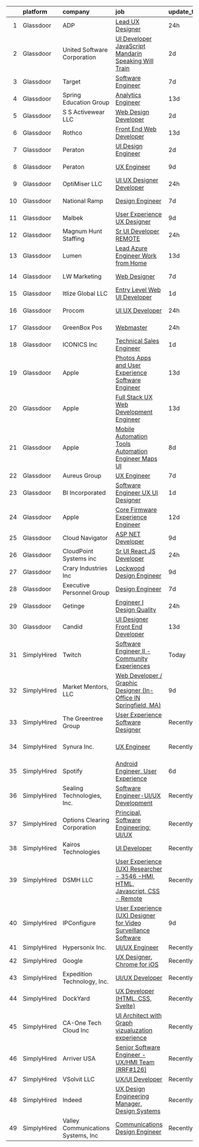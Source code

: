

|    | platform    | company                            | job                                                                                                                                                                                                                                                                                                                                                                                                                                                                                                                                                                                                                                                                                                                                                                                                                                                                                                                                                                                                                                                                                                                                                                                                                                                                                                                                                                                                                                                                                                                                                                | update_time   | location               |
|---:|:------------|:-----------------------------------|:-------------------------------------------------------------------------------------------------------------------------------------------------------------------------------------------------------------------------------------------------------------------------------------------------------------------------------------------------------------------------------------------------------------------------------------------------------------------------------------------------------------------------------------------------------------------------------------------------------------------------------------------------------------------------------------------------------------------------------------------------------------------------------------------------------------------------------------------------------------------------------------------------------------------------------------------------------------------------------------------------------------------------------------------------------------------------------------------------------------------------------------------------------------------------------------------------------------------------------------------------------------------------------------------------------------------------------------------------------------------------------------------------------------------------------------------------------------------------------------------------------------------------------------------------------------------|:--------------|:-----------------------|
|  1 | Glassdoor   | ADP                                | [Lead UX Designer](https://www.glassdoor.com/partner/jobListing.htm?pos=119&ao=1110586&s=58&guid=000001812854e0c6ab6ec70c31ec7969&src=GD_JOB_AD&t=SR&vt=w&cs=1_41ee5a6e&cb=1654239060862&jobListingId=1007915078984&cpc=21001CD36CB5FE0E&jrtk=3-0-1g4k59o80r0l0801-1g4k59o8gkuja800-bd1022ab4b7ead45--6NYlbfkN0AR2uNjmkBsLhUbDGGe1Qsc_-HvGcpoGDKt9Hy0U0DCLSdHC2U1oG7ut_PGe1Csn47C8MRn8uiJul08-Lu36NIgZ3glrEkXvsAk1ux9nonhVeIFT5niJ8Z2V9Sz8vUOlrVmSM-fP7QSAFtVnwlTj9L5I8fqfJKyeI7LW9KkIBRq5iDJYB_KuihERrKeDv03sMNx_kVA0T7e_gBVT3L3kEI5f-qilPJuBkiNZ89e3CbGF-BizYYJgYNANJ9L8yXRuihRshVkRrH9oV4L_fkPHk8ch-1Cz-ALHpAL5Rv-tSbhhHGEyGAMSaWWXeUtYCoAdpaYnoY6hCNBSqxO13AR8VG8YmfmMcRyHaJwKVXW0LIXtMqDMueEg5-ws2jF_L5ByL-F2ON5CSiBpuTzsb3rH69dwor8WjB6375OJumzfFrA2nPCyuyT8AXXo3bZXkeL4UP881L6ia--Fy8lozsafT5FBAR13LUvjRpKHuVQV79rbNLR4sJ56qzG59bVKy5tutA2hQvYgelo_XDDjbyZ3vmrADaXLxy-q8ywUkvZveMNeF74l1i_px80eWzq7QJdZCQoxl6v5RZTQRE74R-Kz9XC_-7REZDupJQolaOXZE6KPQYxfkO-Tp7Xe7ql22k-PIliHLQ2wYnIvYX0QljuuL6shDf-hGIxT0WftVGHAc9T7Oua93iWoYJHu2NMjOkF07tV7tKzky0eUIbTDJhh04iLO9QllKqofpkaqfybnhOjuSY5yinRnVbPWcRekn7DIdZ5IukZpu97-ETxrKtmVpC8tCyyrb03CIAkQ7DDW032Bj8qIymXu4uDiyvcyZ2pfHPQJx7tMIhJKjdzaJ4ffManu2YCrkZFogcSiZ0oyEXwGZARUGSWIcHVlX6-bb_pijKP6zdqU0DL6OQt4uDLXMEYdexcLHqxbw9tGi6_Z6Lx_m8U5S76F4mG9LOR-eh3I2Evp2c0MFv-0MGXXmR4NzL8cUACODaUSthti_8TDUWuXrdd1Ck_-Ol_njK8t1fHiC00rjfmpoAoYYwSGWU9KJ6VaZ_MWBWT4BBBcdhI6iPDEkovGaVVcjH-CzhSfbpe0Pnnu_m6e0FBsJSLsye_kDlM96loOj_u3d3av24owS0usNW3aXGA8uJry8lumFiGQd_BK0KHxZ_eNKq167iaQJmB62xsOOfSAqcEbxnJ8aRG6A%3D%3D) | 24h           | Alpharetta, GA         |
|  2 | Glassdoor   | United Software Corporation        | [UI Developer  JavaScript   Mandarin Speaking   Will Train ](https://www.glassdoor.com/partner/jobListing.htm?pos=122&ao=1110586&s=58&guid=000001812854e0c6ab6ec70c31ec7969&src=GD_JOB_AD&t=SR&vt=w&ea=1&cs=1_6dd35300&cb=1654239060863&jobListingId=1007904706328&cpc=3164FDD6030E246B&jrtk=3-0-1g4k59o80r0l0801-1g4k59o8gkuja800-46a5054f70b4c045--6NYlbfkN0DKrHYJNJhjWhMp6diDIkkZDE7h912iIbiYHfcOpPgVEbnsQu3bVNA9navqPMuqjavSLby0tKWQrCf7oZMuzVQvdffVF-5RmCAiN4RQVusEPdU7ukEaL9FC9j_tIoKGOw3yHLt4XDvmg8qGqkxMdvzrThMoEBhT_srH_WqPJnpXUZnIF6TjAwQLu4udS8rbMPdd58hi2UYBaLo8j9LsdrWkuXEK7WWsGj1d0_s68fFyEOXTpOaeitJWEAKqDkBigJEqKi3OzvF68wg0R5toQT9B2GWdkNA5t1RgNnM0rbyElR9kWHM3Fbco2GWUjva8PCKCdbNx70y1b9weIxjR3yTZndn64hY_WcHjIabDt3JZY008WoraNicxU_bqOYqE3ysEN29LNfWLIXslXyUqJ7VNa2f466v-IESW8mTI98Io4RGyMRlx3qB1jgzofRthEgmmrfYSqGeTIsRAZGtbhWpSEvMy457e62DYvzeGKnYg48908anOArn3FRFClmga4o2iCWEQudnDIQ%3D%3D)                                                                                                                                                                                                                                                                                                                                                                                                                                                                                                                                                                                                                                                  | 2d            | Los Angeles, CA        |
|  3 | Glassdoor   | Target                             | [Software Engineer](https://www.glassdoor.com/partner/jobListing.htm?pos=107&ao=1110586&s=58&guid=000001812854e0c6ab6ec70c31ec7969&src=GD_JOB_AD&t=SR&vt=w&cs=1_16fd9da0&cb=1654239060861&jobListingId=1007895429215&cpc=FD68938D22ED3258&jrtk=3-0-1g4k59o80r0l0801-1g4k59o8gkuja800-9871ae22907fcbee--6NYlbfkN0AgONBeCfCTVljpwzR96jFX3mtyFC--n153CYnqiKkqIbEzGownH_L0_wgVvmdp1a2bfVqkckYn9VtugOVhboKSg6rue5wE97gNXpqXAo1ZFAZcgInyGpeEH37zZvhsKUHWkNW42kfud9rflVjJq3rv12OY07eaOX_kE5W0YhMDli4y80lmcCc5lVkjiJK7zLN-ikvecM7kDB0b1cL9vQuav3cfG3ER5gC7sQ5TvlAT2IpqtWI4H04G71Fj2E8bK-RmltrP70ukD9PEtpiLuf3D7tRbnlSgJpyDzR5vKNHLjdcO5OBVEzUyeEKqBnDB4pJsyra7Ktxzz0lJZyHOfMQJc5Jauperoqul_DJXZSXhhKkWxLKFrSvXtUb9g1V33NgiQCRlipv2kHoPdiKfgYT7dd6zHWyse8Z-WZ9zOMqUgar__mpQKpzTjhCEqKSAYLk%3D)                                                                                                                                                                                                                                                                                                                                                                                                                                                                                                                                                                                                                                                                                                                                                                              | 7d            | Brooklyn Park, MN      |
|  4 | Glassdoor   | Spring Education Group             | [Analytics Engineer](https://www.glassdoor.com/partner/jobListing.htm?pos=123&ao=1110586&s=58&guid=000001812854e0c6ab6ec70c31ec7969&src=GD_JOB_AD&t=SR&vt=w&ea=1&cs=1_db7caeb3&cb=1654239060863&jobListingId=1007880904839&cpc=E773D000C9BC26FA&jrtk=3-0-1g4k59o80r0l0801-1g4k59o8gkuja800-b265de4592d7221c--6NYlbfkN0DtDHuR1g1SAkoLpKLM9ITALI-03LEjwPeH8UgNY8OwEuoadmz3g1aetOpvduPAPLznO1Dsqfp2aPxaxHwq-u2PMja6hMANXRwjIvehlZFdbnOg9fDQvNrz0dHU6CWnhIBKRc0LEYYmptQn_QFkjGGri1ufv61QPdIn_0NWIQMxwIVE123m5GPgnDpQF_HVOjhSQcB7Q3pFERPFk9Zpavw5TYMts43b9b3t8qSDkjspeE0U9OgJ3UgJh9OdtP9OojN-q_HL2j2-ZR5DwnlSoLgKG5ad_zMfHHr3MFRi4zHCi4pfVALV_ZftPi5Lm5fi6Toj8thawvQ5HbwlcSuZehNtvufDScMtPa-XHiemxiTRlv743gPBI9baES1we6OTiCD2_Kvy-6nD2yTxGP2nJLB6BRpBlHlXJIaE81dkF1Fd606NNXqXfxVIDduHGR8TSFFAuxwPcWSAFqkOVnkyxT33pRRQCKOOsQidcFzDYG72HzEzWzDhjTBudu91iiXeXhKeC9QujZk9xBKIaqo7iHr2OL9pjtqi6b18Mcc23m8uMdEf_t0yrzvn3cvR-5-zEcPZ1tifUblpHA%3D%3D)                                                                                                                                                                                                                                                                                                                                                                                                                                                                                                                                                                                                                          | 13d           | Scottsdale, AZ         |
|  5 | Glassdoor   | S S Activewear LLC                 | [Web Design Developer](https://www.glassdoor.com/partner/jobListing.htm?pos=103&ao=1110586&s=58&guid=000001812854e0c6ab6ec70c31ec7969&src=GD_JOB_AD&t=SR&vt=w&cs=1_49d1c7aa&cb=1654239060860&jobListingId=1007907546318&cpc=D2A9D9DC494D89B4&jrtk=3-0-1g4k59o80r0l0801-1g4k59o8gkuja800-9a94e0e65c736bca--6NYlbfkN0Ajr136nt6A_LHOZ7dazkZBMRVGXfFx1UH3hXSlGZi78qV2vh4IIPaG56QxCFgA56Adpr9RaXdipIXu1R4bmSOvMziN5foyE-Hu6-wOJzorB798i-BTTof0WkY407sJ8JJ-b48jkEdELNvzxft-sRf5NMtJ6JiYIBRDHRpWroXbQqBaO_5kxxHvN-KYbt9H9FU-F8bCVWeed56PDkhqUEuRGHhHzWK0Nu3lZP0kPet2iRwACwaCwOfDb-EMyWgGqkGkt-gKrhAJdykzXFz3xBCr6yyOEhXNU_N27YNsn8SKGiaib3RVEZrRAC8NZ0L5gNQ3VzBwUXeHSBwASF2qfBgtMxmLy0hOonxrB8IW3OZ0ZdVYZX_JE8XSXaXBBZQktUfdIqPkR4AryNbIAUIpdooby9RulnHsRfBhCN47pnrzb7Vi73AZ6gzgu49tmB_ZspaexnnAQpRsOO_IjS0nqOJpB5xDau1iwwwr9JeRLnYxS3mWlZdRVvGwL1DZw3o_J3qXsQor2_sobVXRmKHRCx4P2YxQLwYU-3wf-lmVvXmhAIY_S12VN2bPvh12L9nSVz5jSxzSbK3NPR-8p6n7Cndcjkne5WuF0tsn_T3RZ4fTb5hHc4vUKDfzj9GFgQLDAVTvnfaCjHvo5fwnJBmYuCDobXVEP7gvOlgJ_EDvsL5JART7brKofUVZLqgEPAE2dbq3JcGFbCcXu7439rsc4_9i7k8PpCU_uEPI-ZHxRCbL4n3FqTgg8wCKFy3zx_K_ifBs1L_Qalf1nA%3D%3D)                                                                                                                                                                                                                                                                                                                                                                                                                             | 2d            | Bolingbrook, IL        |
|  6 | Glassdoor   | Rothco                             | [Front End Web Developer](https://www.glassdoor.com/partner/jobListing.htm?pos=111&ao=1110586&s=58&guid=000001812854e0c6ab6ec70c31ec7969&src=GD_JOB_AD&t=SR&vt=w&ea=1&cs=1_38622ecf&cb=1654239060861&jobListingId=1007880178449&cpc=923E3B470662C757&jrtk=3-0-1g4k59o80r0l0801-1g4k59o8gkuja800-eb2069684df136f4--6NYlbfkN0BXbFT0QUv9jlZwDupwvZkGif7VbKM6ZSU0jLf1numCmN9yRV72MQ0Vv4YoAd0JimtE4XFBaIAbQ1Qki7kFC4DBYFPM8qQ-zRDO2rKUwzdm-v_fsm16srpvftrXXpeFZZrjxeRO8z3VnsGOtWOinMVPh3pXsdRof2-s3fP64toU8HEhcRHf37ZfIwfQjJuZYVa9sqeCKrV0MZdU2qISv-dGHF2e8DJYNEFDf59XIHcs4yz-R6PVkVcHAlfKYKZAzlBi8pWCQlpBqGSxh9P1x2DAlWdV_FojVCd4O6ZXU0u0u7aO7yq3cdcE311Kks4Vkbd0zS7m9ACRI7S1BZAEdTJeW2zFwsM7oUZE8HcTH8iWS4ft0qm1isl-nF0AKTc90WTbEOX6Gk4As7Nne-QCuJAsd0PX8PWSNtY8FOYo8BfBgpikJH3etIoxBn_PEg5VV2o7Dlk2xe9SVS1ac8ixgi3viW00XRjH83P6DtmV3ePiuRnN-yjf8n1fckFJ9VSYwWZPKLlM1vEvIw%3D%3D)                                                                                                                                                                                                                                                                                                                                                                                                                                                                                                                                                                                                                                                                                     | 13d           | Ronkonkoma, NY         |
|  7 | Glassdoor   | Peraton                            | [UI Design Engineer](https://www.glassdoor.com/partner/jobListing.htm?pos=124&ao=1110586&s=58&guid=000001812854e0c6ab6ec70c31ec7969&src=GD_JOB_AD&t=SR&vt=w&cs=1_2e34e061&cb=1654239060863&jobListingId=1007908040616&cpc=44CD5376B8534B8F&jrtk=3-0-1g4k59o80r0l0801-1g4k59o8gkuja800-58ef5cf6f669573b--6NYlbfkN0Cx7R8OmodZU4Ze4hnUhR0Myw3_voyDLMHXumN7ynSuTrXceT3foN28OOGtcbbQ_74VxahBkURUwvgY0T_lQpTHmbZdizHVjKpUxQ5PlxHa4G5W4py6IGwGXdeUIhYylfc0l_WqmsBf0ytiEd9rWpIkcqibTjicyOKG0by4Qwrgu4Jmg_wWVCD2Tdq9cq9ZREvop_CM3PZ0ivTWNReOieDQ4gP7nEvVcWlGDNYVjagf_NKriHl_k05W56b-P1PUMd7AgHANA1IP5SLHDM2HDPwepJx856iMNNyFohwxKME9w_m1XPjphx9QyNUMJh5yYd-bZsCPtYeb7IU36VHI9LfA2jqqaxmBPFsPbq2pcSfs6b0HHWGVHTSvQBus8hDM4XYQ8z3XbW4K0Bvi2cWLwqXb-fpMbdf6grk707YliRd50dYHT51qEM7RK5Y1PWPzporo8sTgLwecXYnLmPdT4SGPps3eD8d2tCCTEsMn4hxxUhpGp2qNGOulQg4SCpxULbosoRBLLn5EJnyLQHB3RsWnW3E67j0DEupBjPosvO7azjTuMos0XoHeWVFcTm7fne3FO1qf4FZcwRfeNFPvATbkr91fYTqhwtz5KVwyAYXrJSo59kj_cDRTSog-eOZ1iBmPR6UABWVzr0rEyS6XFzFiKFa2KzYKFNuHp-vCWTB0J-BYNOTaTwJt_Oy3ho_kVfcVe6t7dG-CDd4xY1aj0QQ2WDJkqBQaBRie0wCYgbMXWxIAgtD9Uc14L3OVmmE-H1p_1UsGX8EO5ja5guFR21TerttJ6mSvn8ceDeIvJWYrBOHagPU7MAr35NKXvKupAO2l8JJwHNq2rYJr_TKTeKg0nGbw3sfTS3leVHcbTdvV-SJj0XoIKpOkZvY92jnnOdi-ZZlSYhEI6E98XKGfu-EtIn5o9lych6Cq4z7byN_NSNone5wLhVTyAtd03Rbs5RNGPqPTH8jkQxdWFrWJzTJdqALbWy-zyOIofhvSTfrmS7MW7i6K1oZo8LRrKOaEo-VuBMi29E9AocK-PyU5oHbGTRN4AV9KqA7R6ICEpMwrLLJNrq5HEAtZrGup3Dqel4fGAWJKdkbj8Q%3D%3D)                                                                                               | 2d            | Chantilly, VA          |
|  8 | Glassdoor   | Peraton                            | [UX Engineer](https://www.glassdoor.com/partner/jobListing.htm?pos=117&ao=1110586&s=58&guid=000001812854e0c6ab6ec70c31ec7969&src=GD_JOB_AD&t=SR&vt=w&cs=1_e2621065&cb=1654239060862&jobListingId=1007890723393&cpc=F583A5AE0DDDFE3A&jrtk=3-0-1g4k59o80r0l0801-1g4k59o8gkuja800-23fcaba030f77565--6NYlbfkN0Cx7R8OmodZU4Ze4hnUhR0Myw3_voyDLMHXumN7ynSuTrXceT3foN28OOGtcbbQ_74ODhSfwXe6eH8GXX8rjNUYwgZ3QRaaGDM5nf6nZyZ3rrjCJQnF26jD05UVtNang_5WhAO3rejQu_9OJDC0vWifnHP3NKTC_4uZ0BgB4JVHyITwfGRUUQGeAEnY8f1UxpsntASwA1-XpHBOGMFAfIZ-EweEJ4cckrhE1ChegF4jAfZoZlO3vSxaNw781uTppd0rgPSOrMs7dG-prhl3dKjMkAGwqex1REgH06r_4HgfKtdX7D2Hdyv462VFuENXRjGWs7JM5uiHhqSsOXCOYMq9ZZeffoclQIEVtEM8TaqmfE-8VUobsnciUfseXn_iwo00qqk4t71cZYB-SdKpSrU7IzxusVWRdfpS72hm77_kkJsrre30b7Sw_czf86CkfP8v4BvF_xEusbzKjCjF4oMrw7usS9liwAd8kbCPoSCRgvHvPuklCRf_lLMoXeLsIN8sPsC7m5zTqyNagInTrtsvUt44PiUyCmyJu65f_mLTriChs_xGEyNS-5r5NnA1TAz7t_7IzgZqyjFbD4PE3O_-RmipeItgT62SfnHmUdqeWb0ADF6nuqbQnmQNRgkrm9GPOOp0h3ZM_SltkOUOliXP8dsyy3NPeEAx4YQQFDCXlxwn8DDGEOPyFI6UQWjmLUjzbE1RuctG6Re1G9ZFYVFAbGA0_hx2CAhOaoeYFlzcM8Svk_tDBq3kFqWxLg7LsE3HSoUxVjis6tHISFGwlRcFzZNPBQNhIPddY_MgyvCfN97hrJhbjM01BuLnp_2-BlV-N74TbA1w7fTTZp3oh5_M3x36ysLbuY1SoL8cE-6QcfuRkFwNtS4-Wwk8rzP-Wv084mNNuuylWmlqTlxBAjRIdgu3IJkSoSStH3VYXXADvEBCmL6j-IjidmAVWl3zkfaLEysSA9qoHA9Ggni4V-hggHn7PwGxzUBcs_1ecScbJQmXNiSm-w_bTH9ZR1W6xHVWgtA4uYyQ6MC7JTvY8_Ezaj21sZ3BOlAKORax5rHWYa2kww7RrW2_UOgNpE6O4Enofm1ozIVm0HDWy6iO4rW2)                                                                                                  | 9d            | Annapolis Junction, MD |
|  9 | Glassdoor   | OptiMiser LLC                      | [UI UX Designer Developer](https://www.glassdoor.com/partner/jobListing.htm?pos=109&ao=1110586&s=58&guid=000001812854e0c6ab6ec70c31ec7969&src=GD_JOB_AD&t=SR&vt=w&ea=1&cs=1_9667c885&cb=1654239060861&jobListingId=1007914150242&cpc=214153447B1391FC&jrtk=3-0-1g4k59o80r0l0801-1g4k59o8gkuja800-e856d19c373249e4--6NYlbfkN0Cp_WSJKd_Pz82imZmURPbhd3kYBsiZi4lpMLOH6vOlLMqbuwfEg4rdqO52dh7wkEzYSGAPWZJRrY-AFvSbO5bBRzU-7M4CWu7-sNCHl7U5fYah9JCqamYPskjds6P2YDgxS3TMPcf5_7kaWq4pXcEJn1_XQyhgVEuB7829FZsySsJpj2a3F8TnZuNhyTi7qd4BzY19jzzaSHfC5WmDazB7hFEWI_9IYU-0_R9pSmMmRqy15l2gsY3weFTToBtTxCUrtoilHZBV9Ip9X9zXLHLvo-UYpOR-GUmcbD8hec7K_LLZxEGmukLRGLX-IEHvXNHo9K6Fign7sSLDsqCl31BwEt4D7R5Pc-B80DLMt9VQi2-Gj9_yj8ORir-82_bkVZjXm9HielCZDq1dUDR5BTwvfNGDa43I9dIgxKNlwqqy-9uFBN3zfi5VW85Nljx9q0tculoY8bOkDHGhqbmAgALqofWfNvYa-jPoKtrPk3Z8UsU_MQQ8BLCvyIVVTk8FZOvYoTaKWlMr-g%3D%3D)                                                                                                                                                                                                                                                                                                                                                                                                                                                                                                                                                                                                                                                                                    | 24h           | Remote                 |
| 10 | Glassdoor   | National Ramp                      | [Design Engineer](https://www.glassdoor.com/partner/jobListing.htm?pos=105&ao=1110586&s=58&guid=000001812854e0c6ab6ec70c31ec7969&src=GD_JOB_AD&t=SR&vt=w&ea=1&cs=1_747515a1&cb=1654239060860&jobListingId=1007894878232&cpc=3114EF732CBC1C13&jrtk=3-0-1g4k59o80r0l0801-1g4k59o8gkuja800-676dd84e8fbe5392--6NYlbfkN0AY4guaBc_odNxnJHTncvfwFu86WvDwtbc_K-gSZc1x5Ih_q3JUlcq5Y2-4jon3jYWaJyD8ET0BjiUXESQ0WHiuABqexG2RoWnIKXrxbEx-3iU5BsYgZRkuyRJTwCEFeV0M6YjWMHvHHrw2tSNJ_rjBgcqeKj2ANGP_AWk4IJ_ig2EHShIWCTG5zLhmNAF4bBsLcF00SdOzbiIqw9bTvvdLPVcqE6f50yPHVlX8wpNDw8xTUg_eXSaheGxVXWJIqbCF8FTQ_45FHJX43FwwrTwigpcZJdT7xNnCHIe59tpwZYtGSnEsdWdls6k9eR6P1OecNkgmnuhYNh4iQKi5RIF_L8ZD-6wr-FkrvOvFcZK5YiqJ8sm6I-v1lqvDCAM-Zzd2kMrCMq37X5zYdN9dZwrKA0l9IKiQ-HBup-jd1EiFsw6WiEvvfUwApUnRB6CKn6G1tyeUNCxNO7C5t2qSh6b2aXYSfyS1zT8__OKh7QowWnCWMkQ77l5IjxAPxesv92A%3D)                                                                                                                                                                                                                                                                                                                                                                                                                                                                                                                                                                                                                                                                                                           | 7d            | Valley Cottage, NY     |
| 11 | Glassdoor   | Malbek                             | [User Experience  UX  Designer](https://www.glassdoor.com/partner/jobListing.htm?pos=108&ao=1110586&s=58&guid=000001812854e0c6ab6ec70c31ec7969&src=GD_JOB_AD&t=SR&vt=w&ea=1&cs=1_753e8f42&cb=1654239060861&jobListingId=1007889880425&cpc=2C031D2D3FF29DE7&jrtk=3-0-1g4k59o80r0l0801-1g4k59o8gkuja800-915af08cbd3ca61a--6NYlbfkN0DLxniXb9xd09bch3T7EymxCrgj1jiT2kSu__xrmi42oFUVS0emMDhZWKd6z7e4sYjImoo-HrvmSmc7FFmjh5-OJL-mNsumu1oEtCSVfS5wt37FGk32Kaxpfdl7dCmPHXtMRLpPB6Rzk4VE-q3jIlh2HSikNdW-YNV7uC__R2Y2hUBzo1zbg9OkjG7hlYVkIgbvPNtzfsTTxX1JV7zCjRRUMjb0cDszi03OHDjXN4UMGHxCb5iD-wCcQRQjZMRDdfSXckiZSJXs43IinwiZmJY-SeSjOj2pP5XMWInej7qXkKy2Fbfx6cClIUEUZZSKf99P-pQiEyWSYd6AE_UtBqzOUcbraGNaG8HnEAkg0u-AkvJCz5sBFXZVH_P3yKahMLgDZHsgRTXJGR6f8K3ZJFn_xefHNr-OULhyY6Sdu9ThZVTSSVCanK0KuTFvgPIlOWOIGW927fZdWGeZ4o3aEOi60eKCRZnluzCxkv5fZHPUEnVDpGnzgNWF-e-SGjf2_xc1zEbeEi2-wA%3D%3D)                                                                                                                                                                                                                                                                                                                                                                                                                                                                                                                                                                                                                                                                               | 9d            | Remote                 |
| 12 | Glassdoor   | Magnum Hunt Staffing               | [Sr  UI Developer REMOTE](https://www.glassdoor.com/partner/jobListing.htm?pos=126&ao=1110586&s=58&guid=000001812854e0c6ab6ec70c31ec7969&src=GD_JOB_AD&t=SR&vt=w&ea=1&cs=1_28938394&cb=1654239060864&jobListingId=1007914398237&cpc=D99DB9A39DE67464&jrtk=3-0-1g4k59o80r0l0801-1g4k59o8gkuja800-ce8b203eebefe641--6NYlbfkN0ApPMyXrjGHNZ4HOtR5bp3hW7-r3UAVomwaSEEjEZtheiHWunq3-hIpQJ9MQbaby1ovHlEM4Cm_dTbO1kG2pBpD1DSy-yZZBb76Bgi75zy6Uc2AMziVQlC_kG8a6YIaShkRa4chM2abgRsRic1r6ZcL7zvilEYW7yUCX-CFIWcimP-OzAETHZAEYnWG2VcEUIUOula_IFEymViWBx7NrVJhZHIV-1eogIRltWICETiaSzIAGMBkMgv82B43df8QM-eiuhBjyeT3aW3oCbevPu_p_My4dhkiDbiBuIL30bGHYIRxiGu1CM5k6H7r7TYPUmKJ211DEuKrD0-gpyu5KzppzRNSf58Qv47GIxbAdQLa2AyolJlY-aaaAdMJtbrfi3O22s4ZEbRVFqzTjBzMasc3vjDNm9QQxESiouJJLLHkN7rmTxTb6mHEaqEZo-uBS93vdEi_xGqfqnDoXl-rabtxHVi3Q3HSuhbIZcDIo3m4bAiTc3KUp7dUPEWp_So-oEqpSmb28s5L9Q%3D%3D)                                                                                                                                                                                                                                                                                                                                                                                                                                                                                                                                                                                                                                                                                     | 24h           | Remote                 |
| 13 | Glassdoor   | Lumen                              | [Lead Azure Engineer   Work from Home](https://www.glassdoor.com/partner/jobListing.htm?pos=129&ao=1110586&s=58&guid=000001812854e0c6ab6ec70c31ec7969&src=GD_JOB_AD&t=SR&vt=w&cs=1_91b76ebe&cb=1654239060864&jobListingId=1007878646289&cpc=1FDE87803EF93CD3&jrtk=3-0-1g4k59o80r0l0801-1g4k59o8gkuja800-349a80d92e4b063e--6NYlbfkN0BGKj2dVRoMy2japSZrYRM8IJNi6D13enLCCRY5KIhxigb2ni9doBXKvQE18bqfvQIilnyca10v-izW8m9d2Aao4AU6PjJA7ncjDxT7HP890ZsWVsQE-umr1hA0ru_P2-YbCdImJebw1YC35RU4dLmP54FvfzgewN0JdBhUmi1IxVg0PtHFK7FNXqoNrTLrWUIh7Tu67qXeP7-ajoCN7rNuTDqFZU1R4Rsgul6uwPWlRrN1A8MYNO2cAk1wXCDqMHnuvVHvY7TpvgBdjEJXYP9PEA_CTvj55ndOsF3pYZ_1M_p3Y7PrI5s8isNFeC9QqDqWFbTGqbmdQyK3y8vjH2rVF5dJdgOsAc2yl5m4W6U1Vh-MB6ORQnbqYs5VDYr2z7lOhG7wazq-q3ym6Xt-nVWHtYPOZ1EG1J4HbDg72_FETzEZcaYwJ0vupVA-GgOK4vfIcbB2nf6n3-Un6Ce5T-q_fzCTiO-9VvMVdDMgKrwNcbKc_AYXzfjYU-SEtBVmb3i2dlJfd0WjZk3uCsjVT2BOkjK7xySDSkkr-wNMZZ5hqQ_irAF82ndzegZrvso8plm-UzKVxlRPN6oO2mgeGL4mXF-ohY5EbvlZH2oKT39nGIOOhjViJLv7_-wIHKvb8hezZB4nr6EkMEOEIZbGTMIU2oc8I5VEpt9LYi_S2gYPs9EVvNxFhNd2kauvzSEFla_MgjXRieAoz40OpHFWal_2VUNfKcyX1kYYKhqaC57i-7E-FQ6VYS8eHsuWyS7aZUAdr6ub9QOxjZFrvIz_M1vv5bvj6hJFHAykXLPMoOWSWabIe-mzci9NQ_MEncMtD-iyxanzBHu-g5AqeV9xEQXHC6vzf9I6tLkBOgd0_l2dPESPDNkWwWBaL2HWeMupAg48qEZ5ZbDUfiDFsEceV1mB0yT558zhOPjB4CV1oQ5Ay9tQHX7fAMSnG5toFWgLyNgmi4fHpKcdHgTL51ITlTRqAy0RmqTF9GOMfzUqkSV9M121LxzbHZhJep1J-pyFN3SfL2UWWQ5oH4CGRT-BdOZ3R6WE8jQdQzeJwNt_kyc0aCamdCev3UMwTQYvkhth8TmcuI7nB2QdPw%3D%3D)                                                                             | 13d           | Broomfield, CO         |
| 14 | Glassdoor   | LW Marketing                       | [Web Designer](https://www.glassdoor.com/partner/jobListing.htm?pos=101&ao=1110586&s=58&guid=000001812854e0c6ab6ec70c31ec7969&src=GD_JOB_AD&t=SR&vt=w&ea=1&cs=1_d25f7671&cb=1654239060860&jobListingId=1007895468321&cpc=89E0019B753B16AF&jrtk=3-0-1g4k59o80r0l0801-1g4k59o8gkuja800-3d06236e05f6d6ba--6NYlbfkN0DfhRLDY5E7BVY3xhBTAobuSaZ3WR2SqAJ-w4NHeQGDZ_AVI7MoW9SUwOGs9_RAfrAHgCsjqAmyd0L6pLGceABC0g6YNCi_CHcKRNHjlY7FcUJrmQFGECGsyUm65aWq_IoRzvdVPewbiEFdQ5-bS4Bc0Ka3utPSsiD_VWk3KeUaZ1TrX8lmp4rqDA7_LBmhjecYq2sE0qW1ahIH5QBFRorUmKg5qhHc-78H6qkqBNO447etQNpMwHIilgFWmh7BABsVJ2ticj1b3O91iI3Qm06kBbWxxw2z0mtJroTLIPIV9RPT-drmSmb5evJc-4Qiwj58pYlb3EfYdJeo8sXyLBj-sOArkFC5pSjsentNEm6q7Zyxi1zBSA9m5MBuqQ4h1zvtZ53-jo58s0d4C3ZeClCDoVSZJtjKlw2CXHQfi_C4ORokkiKve-ZXuUQYic9nqcF5VsBIt3pyxwSPR_4KULnCLeV8PKS08iRzVDdBJZU27i-WYRgOnj0OoMbbQmLIEfs%3D)                                                                                                                                                                                                                                                                                                                                                                                                                                                                                                                                                                                                                                                                                                              | 7d            | Bonita Springs, FL     |
| 15 | Glassdoor   | Itlize Global LLC                  | [Entry Level Web UI Developer](https://www.glassdoor.com/partner/jobListing.htm?pos=121&ao=1110586&s=58&guid=000001812854e0c6ab6ec70c31ec7969&src=GD_JOB_AD&t=SR&vt=w&ea=1&cs=1_486db12f&cb=1654239060863&jobListingId=1007909579715&cpc=AC285F3A3ECA6BB0&jrtk=3-0-1g4k59o80r0l0801-1g4k59o8gkuja800-bc4dedcb8985a1b5--6NYlbfkN0AxomhOT3NXPBAGIRcDiNRar1b1C33LuyoH_GOti41F1-DU8TCJZzWgo_OZ6g1DpVZOSHOUrZL_OE2yE6YY9yQo7DJPHP-gG17Bi4g8kDcNarUGwu2pkgx69Of3COSZoFo7twaGb5twqNM9hX_8QBa9W7QKVnJm_PwljGI_wkqrhJrNQIkm7v2gYmfUunaxH2TSlC8ApYNjtsRUovsy0pjZRQBPskzhGooiubyV-Cvw0kBsu8s_w9YPfQ_tPfAI7_vsbZphoWbgobz_sK5-xlYQdEhMJtAuqdnlBEbIOiEH9BJ1lVbe6DaWIptIzXGPUqofLIq9ZDiTesifhEjLCffOfBCvoRe2fBVCxEZHorE1-sN4Nukh8qR9rOjpkrOiVTsisShAMoKu5pp79K96sbQK0axTysWhVNGYuFB0AJxMc9L6rW7cNgiw5kaJVDARlYg6g9rwvQmt_SVeOvCXDoK7J1eCm0nqMx4rL4nfZDvAxnc1weNiLd6HjFedez6KK6j2OVMbhVFzTw%3D%3D)                                                                                                                                                                                                                                                                                                                                                                                                                                                                                                                                                                                                                                                                                | 1d            | Piscataway, NJ         |
| 16 | Glassdoor   | Procom                             | [UI UX Developer](https://www.glassdoor.com/partner/jobListing.htm?pos=112&ao=1110586&s=58&guid=000001812854e0c6ab6ec70c31ec7969&src=GD_JOB_AD&t=SR&vt=w&ea=1&cs=1_978b2417&cb=1654239060862&jobListingId=1007913483827&cpc=9900C911F071612A&jrtk=3-0-1g4k59o80r0l0801-1g4k59o8gkuja800-21a477a7e9a03eab--6NYlbfkN0BreR47D9bMWJ28XlwS8rs2_GIFY3-vSdy_Xwl-swcV-sVgEAMl2VRgv9Me2BONCUv9-zlvM2N8nBCRwVOd4aNZkiEr8919d_1HNugsK82fbZe2tZDO0eydFqvpiHtDRPpbQD9tYHeJemdvylKBzL9LsCOzN8juDfeHnlWe0GRKMGcVHqz1qkF44jEfGEZKgphsI4Qn8tR30fUmkebEPSPLJ5uT-BnPqZ8Q2R6aS51AqWnrvg6HvMrrZ_UeR0_Rnw5_0YNIqBmeYx5qLHkROyX1daibvMuNqdiDiUUUBaufo2BLWPFvwwI3erz2kVsiprDPBVwA1Vm1xZivlbMahivxJ5VB-GflnOu6sGja0WeR2p9YBMha_RbJSvss_kUP_-01NWwaVTGhCPwIYI6B_KFtFlJQhUvPCgfofPt0LYt4UDxwypVi-TtgpD2-6Z9hhRQZKmkiJg2GVZaUma9pwO6A9bJHnSxctQ3L4E5z4XomwURDxZYz2J72AT1X5OuUQWq75xJESAYYiiKfjMa7ILePqaPoxuHhXGD0ib9waQyNXdyKqzkM4kXLoiOryhmpGueVi6LW5zn-kMiTWf7dN0HXeieRhgl1Lmk%3D)                                                                                                                                                                                                                                                                                                                                                                                                                                                                                                                                                                                                           | 24h           | Jersey City, NJ        |
| 17 | Glassdoor   | GreenBox Pos                       | [Webmaster](https://www.glassdoor.com/partner/jobListing.htm?pos=110&ao=1110586&s=58&guid=000001812854e0c6ab6ec70c31ec7969&src=GD_JOB_AD&t=SR&vt=w&ea=1&cs=1_9e0163a5&cb=1654239060861&jobListingId=1007913960357&cpc=F9A77EB4FA44235E&jrtk=3-0-1g4k59o80r0l0801-1g4k59o8gkuja800-98ef10c6887a7855--6NYlbfkN0BHIfC1zsKGIu0R3teaIu8liT7fbRNLaQeDQfcPJweUK4y4AHNnaS_jQUvdKcKh1Q2jDNsY_rlWUdK6wB7hgmdlRP5xhlSPt_Qv9az_nb6QYtkwsMu4-CT_k_wa9xeUqIuCC5INx33cU-WbwkeesHW1HtR26kiiHD7Y0eRsVozmdhxbHpWzvLYkNE5_TjXFpsow32qUIr6gPejnWlmF3tenSNz1yU5U3FT3li4cL81ErML4KxksKXsWFdVtWQRfOgHcQGq_9FnoBdOI39BfoBMx0IfscJTXDKyZM8PIAF-BzJZnQNu6bzIF20-8765qqlMxJDP0AiZQCPCKOaLI4k7Ot65Ln7cBxryHxd5yuq_mpOoPann6QRbNbQWC44LIL4L1PAuDPifS_jwG8czw_8eUI2TGu-Xzgunp8gkxigQgKDe_7OzE0fFOwc7ckKj-elx7kExlu9LP6K3NHo4AFXKngAGXiiBmrjrNwog_6Yv3EaYjIR9UrFWk4i0Z0niuLsp59WwoZp54Jg%3D%3D)                                                                                                                                                                                                                                                                                                                                                                                                                                                                                                                                                                                                                                                                                                   | 24h           | San Diego, CA          |
| 18 | Glassdoor   | ICONICS  Inc                       | [Technical Sales Engineer](https://www.glassdoor.com/partner/jobListing.htm?pos=106&ao=1110586&s=58&guid=000001812854e0c6ab6ec70c31ec7969&src=GD_JOB_AD&t=SR&vt=w&ea=1&cs=1_420d19a8&cb=1654239060861&jobListingId=1007910105270&cpc=ECF50B846154F74F&jrtk=3-0-1g4k59o80r0l0801-1g4k59o8gkuja800-a36bcdef87d7d21f--6NYlbfkN0B9e8dXqw7wO3iOnVhxG7-TFgpN8LxqqqPokD10hAd6Xp0NcRV3NcZkQ8H4888WXmVaNY_SO-FOVJ6jUzuA3xdU0mhr-ktHZHAn1YhmwBCZqYS_HhIU7HTj0_Ifdej3pX5zSGbPrzs82EXTqkgYfs8QT0_dZooi4XxSMQ_wYu2W36nWxAO8mrz2kCaFwC8YRYNIkPm0rSzUWgRK61_4fZ_3HoJcD9O4hhVDfwJP0lKce9JWRDY0cu0p79CsOIMN9vZ3nrvkghc4n3bbKoKgbLDSlGaapTLz-VMIWrGBXvJ7JfPeR64-0HQbSeV1_DfWiUdXYoly64W7fo6Y4oRBXGR3Dy_2AYvyI38TCmfYjXHwXLbmAqQpec_8tOxCmHHslinaT10_CCSttop88ShgxEdVFwPJCkHgplutm_CY5xt_ZC7CPTv4vyJmTkaHqIfui6WalVNqGCfO1qeByiyRn7kfFwLck_k8CLn7_bK5GTKJl0AxuF5wrDWvHsmlvrQVExetX0VpnnwN4A%3D%3D)                                                                                                                                                                                                                                                                                                                                                                                                                                                                                                                                                                                                                                                                                    | 1d            | Foxborough, MA         |
| 19 | Glassdoor   | Apple                              | [Photos   Apps and User Experience Software Engineer](https://www.glassdoor.com/partner/jobListing.htm?pos=130&ao=1110586&s=58&guid=000001812854e0c6ab6ec70c31ec7969&src=GD_JOB_AD&t=SR&vt=w&cs=1_835ba5ae&cb=1654239060864&jobListingId=1007878491195&cpc=8795CF9063CD573D&jrtk=3-0-1g4k59o80r0l0801-1g4k59o8gkuja800-c794d621696f1211--6NYlbfkN0BvKrLyj5gPmtZO9T8euul8TCxuuKNOtzRJOomxnwSEodTz2Bc-sPZlt2Zgji_QUXEzbpqBHHe4DY339gyk0Qbr8McaqsPfyAseCTWBOTgCsYlVAkvz7IAhRdYmhhEjhTK-4WiPa_5bf4aNlu867eqBJCkTYHDhXx3crXJqDZY976yABal9K6JrrCOYyqRUbqp2lyjSnJUHF8qOQ7_eMX9_ckWC9yaYdqUqfTdW6XD_OzsTXsucLbYzQBHKV5mQGxb0sWC7HMrV7433wp-NIepgtxT5mS6kB5QsTj1GmHsoYIpTyot94CJcjBrvEeWCfaCJ_1OGlY8onFi6pvWu1D5x_D7KrmLvHVUZITx4UUjFALFZxCWz5v3oXS7SQjBNnYSCjC5BrAgLeZ2_pWQNBemAcVCplhgVt5Mx1f4Afyqp-UWRMvuhZxZPgRUbo9c921Y4uTfLT9wFIuTh1-MfChXUysUNZZR5q2gWH2D3ntpIxZkmN1FnTnSiXTTwjz_Bv5z7Iapl9I59BW_CaFsRHGDzT2OtjlsnuzgOmjDsssazUcJE4wGBNVofEOKCzwQrDBfaTR4kenM2dtndrekhd5AyJObxo7JrNJezp67YRhS2eGYUlbr-g2Ay0PTM64QMHNYwnOqYNzdKQw4E-hT-IOnseX4QY4CaZoIUU1b-Qe6nJunU8Lyo8D7FKBXlOKYpImmJB2STZGd95_LCJ7gqu37ARzJhUtFbqaUc1_csq_WRJuuwjvpSxighEAqYC0mr5_vHSgvP5nqQln7_SLSbMydZ1l1BUpceq3D0aM1C0wV6LxQqYt322lwgtiR_KsvFePcpFaNtQGsKTjDt0jYNnRAiBQtOSG31lNg4e9njsCvcmelcvFRygr1PhZy_TZRluXWa5f2WPmvpoUTEtyCjUagNkhOJOzYY8B61Np_nTWjp0aM6rijTEV8WD-lwXFgdD7gPKroO1Z8Tvg%3D%3D)                                                                                                                                                                                              | 13d           | Cupertino, CA          |
| 20 | Glassdoor   | Apple                              | [Full Stack UX Web Development Engineer](https://www.glassdoor.com/partner/jobListing.htm?pos=127&ao=1110586&s=58&guid=000001812854e0c6ab6ec70c31ec7969&src=GD_JOB_AD&t=SR&vt=w&cs=1_274bea3a&cb=1654239060863&jobListingId=1007878491321&cpc=8795CF9063CD573D&jrtk=3-0-1g4k59o80r0l0801-1g4k59o8gkuja800-b9f014c8511aca4f--6NYlbfkN0BvKrLyj5gPmtZO9T8euul8TCxuuKNOtzRJOomxnwSEodTz2Bc-sPZlt2Zgji_QUXEzbpqBHHe4DSdAVdXGHIxlPX2NMettwinmQ3RdHFuaXOyhQdZYZOcKqaLrXeWyH14wRfn2zrJNUwHIB3ugtEvMpSln-5oUZGbc0cLbKta2QxwfMQ3O5uGzLkBK6D8CoCsPn7csE_Gt_BKa3qz_GgphV3R50_90WCreyIiYipifvSML54Re7HSrK-P1uvKjJErtgS8nGvIj037M3YCQs0oR_pw1CUKYBDYF5FDX8SVyby_ZJB0rBWIvnqBGaoAY2CIU9GEtPWb7pCuvpjGjlS5cNohaWKNpreM16pGrC5v70OgpwGnuiIHGLhXQ8d0Er5RcYgrxE8QqiSDMSNMnYPC7UynrWFookS6v-cSYfA4BifHyx8ohsgFqqKiJE1eXQMyzptsQsUmSlEgUFuUMQSYx2rTl4Yzp30yoM6M4XtvNpH0Qc3avii-gpF5PlM30QKWY2ELpdxRL7sfa9jVWyQiqliBaINJ3VUugkxhhk3Bj3k1AuLOBrSacvWp5onAQR5ILjMAl8ejIQC6QwK0jzxBH-eAwmBfF3je8nouiBGg9Y4mk3E12uNBKVg2ePGBcYyDm8OrzPpDAzANaybr1P3HNGEoxz7goaQkLAK-qBKaIHtbm1XTMMn64zuDweoLf8jn9CwJO2fgfwAaDcuUFVGaRQvq856XcVwqP30XoVNuvAfpur-BiW8Vz9qgQaEN1SemTXXpJJ4x_qhC_kznH35--cypHSmHRmOGQhenZO6gejr7ok4Fmjka9O3eqVFCzmRZpJKyxhDYP0HFpOR55ZusFnDcGV2KuEy6JDuMydDauWmp3gulEUKwoQxURuOMi90hm_lCe9JSmobPK29FI7QQU3oE7G1sSURpiWRAPm39EtgKD_zC1o_0DEFyV6CKb6MA%3D)                                                                                                                                                                                                                         | 13d           | Cupertino, CA          |
| 21 | Glassdoor   | Apple                              | [Mobile Automation Tools   Automation Engineer   Maps UI](https://www.glassdoor.com/partner/jobListing.htm?pos=125&ao=1110586&s=58&guid=000001812854e0c6ab6ec70c31ec7969&src=GD_JOB_AD&t=SR&vt=w&cs=1_40510d94&cb=1654239060863&jobListingId=1007891570498&cpc=1FDE87803EF93CD3&jrtk=3-0-1g4k59o80r0l0801-1g4k59o8gkuja800-ed283834f1617ddb--6NYlbfkN0BvKrLyj5gPmtZO9T8euul8TCxuuKNOtzRJOomxnwSEodTz2Bc-sPZl1dBMH13w-jOzhbn6GJEWkCijt01s2Csu_41XKuSRpfcu0gkzTd6Q80Bi4Vm9l4JlXFa6lMQhXKb_axreE9EjsMJho71_CDkdA9sRMgV1q-9EDDT8jD1CjwTF_Ank5H_Bgi38sgngGcHw51x63BmB0-P8U7FJcKF3ktmPkqVD3bArK3a9kB0l42yvzaoWOnjWJ1eEakN38ahtZjdMLp43VbVmeEUZQC5MFrwfCHBMjIMSN0l_ku2SXsmjAAh11wBwKbUiFvbdWN0qG9yKVstepQJ4DV9SNqMuC2ZTm7W2m5KXsTBQT__TzWpj53KN9o2Bgft3iKyzHNVx2e1OC3NI180Xe62U-zXgAwbYy7NH1faaJKp32Hetb0iyqIQMN78VMABd67hD8PuFeURn6_htje0PxFKJe9kUbd-oh3SeUobgA_LbDH9InQefd2hLz8lqHN4gW9e0ep67Nk24V_Rhv5DLZtt8o4Jft5tEVnTm2cazR7OZ7_F6AG7SkXzLtVVlYtO6YSJPHpWDrZg9snayzFYiGWqgNzhNJlrFNHzXzgjmmCkoDhcctP2b5v46yEFlN4BKmdQFL0nKMDKRLA-FYjHOs_xinZENalPnnGYYjCTjfD16K9HKs6w-wAmo4xQzQF7oJZBtNrIRQvrCRhl_zquDykKurjGBEVfW4RHjJL2UYwVxMdbU3W_MGnc34-NyVVYBK_35X5Ym8PFY1TDU5gPwTrSbMA6EUGE53Wk4UGbADTjZpRWai_3VltlRAsnUx9-aWvOnGEd-CU1GfpJWMecjylLcPgqOyJq81KGpl37ulhmSD8BMbll0y8VpWNz1SYoITFiMED09tZf5vkLlbZxVlngmKZKV8W9ZZdU6-Lj4mF-5LzKSCZMDbHw8kOnlMOfwX-QXVfKTVNr2YPzQLtz7wk0sBY3C)                                                                                                                                                                                      | 8d            | Seattle, WA            |
| 22 | Glassdoor   | Aureus Group                       | [UX Engineer](https://www.glassdoor.com/partner/jobListing.htm?pos=114&ao=1110586&s=58&guid=000001812854e0c6ab6ec70c31ec7969&src=GD_JOB_AD&t=SR&vt=w&ea=1&cs=1_c4e1094e&cb=1654239060862&jobListingId=1007895708043&cpc=3028881457C6165E&jrtk=3-0-1g4k59o80r0l0801-1g4k59o8gkuja800-dc61bb9598ed9f87--6NYlbfkN0B5eA6Qw11BI3zueTkb7RvZLDHEiPQEsT3B8y-v11rxzXLX5dtvmTCQ7cQX6x8dWVyde12wMof6_o0xTGtqJBnyZmjdWxQzWytUKan41zjwHW7pUHTIoKAMImQVbZmBKoBTTiW2dCeCkGkfpcc0kugHg0BWFkujwEncWLBgscJVqNLN7LeBmB_uZHtkv7lHidoEjrjJTJa1oSbqvjuwVshG35NvpgkcYv3QxHz1fe5VcItrAG-BiWlJ58j_EvGza7eRQewFd6FvkGfnbfdKCp-6a02GUShl1Hqb-nYCOQnkiTGaLAg_SsTJ0tAV9eCs1zO-CTxgpqpKURj7ihXgz2colMFI9xDFJe8MH9GYYLtzLcQcpdQAw3aTZ8HoIlxNKURQokvtajkt5-sV5iaIWwbDgAxLWZCDJZmHAhU059sbQmw-W7lq2mr-2pajyPnrVYarVZToHYjsIT_fHMke5KFOs7kYruNh4TvfiQJHDBZYvzuYiWirMtgCwpBB0mi_XiWsX4pZGfmrEprMfZlJXJeiv8W0AtyFfRi8kIh1JxT37w%3D%3D)                                                                                                                                                                                                                                                                                                                                                                                                                                                                                                                                                                                                                                                                 | 7d            | Omaha, NE              |
| 23 | Glassdoor   | BI Incorporated                    | [Software Engineer   UX UI Designer](https://www.glassdoor.com/partner/jobListing.htm?pos=116&ao=1110586&s=58&guid=000001812854e0c6ab6ec70c31ec7969&src=GD_JOB_AD&t=SR&vt=w&ea=1&cs=1_bd2b6479&cb=1654239060862&jobListingId=1007909630296&cpc=D69957E0862862E0&jrtk=3-0-1g4k59o80r0l0801-1g4k59o8gkuja800-3bae9b0ae39df809--6NYlbfkN0DHInFY0azV1jmaKqaTmrn-bCC0aV3JFSZDOJfw4iy06yope1VjaehdGPyEl1ZqsrTa6YtDhJZwfszvbEDJN5UWBzUKHO2itx_7prLuNuEZ2FAv4NqrPjY9FHfgNGvMsQoRK4GCE-cY8HJ48Z22L7bcgT13Q37i_leLFETvxQC0f8vTotY3PZDZujcLUCLP8OWNWnBCAo4Y80zxlQ8iQ1soZ37vCxzy02goafAlnh-W4i2w2c4TV99ZYiJJnStb5pzFH8SH2GNiZZj9pP8J9EZV0Tf5TN_4rp5yDD_0SLDNDBjEAVPIpA4vfSOV8YUrHzIm7CCveBPs63VStfX5EmsFMYxKUSc3rpf3tHrxT4eLHIwOT_91zj4HTyUFQqAx04b_ACy5uq8GIJCi9Lf9VJFB98A0wdCMKHjYXtpabAWlm35c6QGWNskJCZZKsUCevZgyFK2jagcnFaYxTvTKfEzHEci6IsL4vwvLnE_9Gf8V82Nb9NiXmFKXbjqOPgaSR90%3D)                                                                                                                                                                                                                                                                                                                                                                                                                                                                                                                                                                                                                                                                                        | 1d            | Remote                 |
| 24 | Glassdoor   | Apple                              | [Core Firmware Experience Engineer](https://www.glassdoor.com/partner/jobListing.htm?pos=120&ao=1110586&s=58&guid=000001812854e0c6ab6ec70c31ec7969&src=GD_JOB_AD&t=SR&vt=w&cs=1_278d2381&cb=1654239060862&jobListingId=1007881227072&cpc=1160948BCBA38B5B&jrtk=3-0-1g4k59o80r0l0801-1g4k59o8gkuja800-196dbe0938a735ee--6NYlbfkN0BvKrLyj5gPmtZO9T8euul8TCxuuKNOtzRJOomxnwSEodTz2Bc-sPZlADHp0xxmf8XHJKhl7DYEORMdwC5vocV19mZt2g9c8ul375iXaooKNIFRQ3rxoQ9qecPdtJ5h3ouFqhVpbpCmSnNcDACDG9HpEKgXRHa-vMXUKGGrBhw_Ypph2WAj8X02nIj3QFazCPzYgfGAhSRd_L5UufVrQ3dUe1oQwEpLcEKzTOW7Csh9bRlex2Y8TT31GCqLb15dR6-Jk9pIe_lJCJZV0KB-ZeL8o7PO17WXXHZs-Yg3ERkA1LRIcpId-NIksxCRel0kbzAU-OgfyuJxKj61-xgqzSkq7j44rjIhrrhp99E565UjK_ILCHgAJoGSJYjb1oj5-8DPVXdZybrK3IVD4ur1WSr_HPAiv9qGL1KeTvL2AWqkYBeFtDfNS5OJbZuAHzdbyXlpUB1VF5N1rlxKfLwd3nvTlUrdZCvwj07OBYzuJ3dsB2aNmmiHV_pBMGpYUt_F9Ggy7_VTplLgmr88hFLhZ_XI94blpymuv9QlvZNeMFEgBnTOEDc6hMh_P9Mk_6ju_N_iXvfK8NVExZ72tsdQWqOvHCGPRAJifoRu0pAszM2XvwmE6BShH6zA1YZ5oV4jMfCEp1xHLeihjlRHcI-BpfK0FglAsYOwMI9I0HJH_CPo970NlWcpox4MdoTQXUxwAczh4pAuk_CulKHBScfVuFRY5rBHcoE0qkoGRKcHEC3MB9Z4Ce82AcbO8TgGEhNeZih9qPal-dVaRGPtO-Bf9vYb-nTnrYoQasOWE2ferA2AO82ENfUYpxDeJ9a__zSPzLqkDB-qwzfec3O4PsRzgfNBU6TLbwDMQYlmgKIqjH3-qAvvhoeHLCPAibdcgTUo8HTBqS7XXcLiTTdO4ScYjT7D8jg8tKAlIifHcZfpoFfXn4_nuQ4-iUyHIfSTIh92Fko%3D)                                                                                                                                                                                                                              | 12d           | Austin, TX             |
| 25 | Glassdoor   | Cloud Navigator                    | [ASP NET Developer](https://www.glassdoor.com/partner/jobListing.htm?pos=104&ao=1110586&s=58&guid=000001812854e0c6ab6ec70c31ec7969&src=GD_JOB_AD&t=SR&vt=w&ea=1&cs=1_f44a2503&cb=1654239060861&jobListingId=1007889427401&cpc=24BE1DA68A1C4F45&jrtk=3-0-1g4k59o80r0l0801-1g4k59o8gkuja800-eb671914405775c9--6NYlbfkN0AO-lx13pzomzdSppJUWL3QXsQT8oyFk4U4LWH8QC50Cr-zBueLseaIbiqK62HxHOmC2tMUcMQIOBOxn2dUCS1Pmal446FOVYqvRhWGEiBGNuwolg0w0DADoYQytGhfy03l8zVmYDbndjZMbmyaBN4Fg1OWDaZ0kkuhs0Xcx54Bh9WSOdD-TuV8QwQVTQpFSYtnwaT2rdQzOc4RCldljl3NCe7y0uwwQVLPMzIovqbpPcUsr_CTRyqd1auYD_Xa353VATiU3LBxQ1DYF2Pi0nC1nX2uWm5xT0bvSi0FWM4ZDM6eEYDUCSpaOVtaoD6MXD2NSHK02SAqXt4hRLKrcvlxweky4olRul_33_my9lXlptzx1RzwqtJL-UpgqDkrkmQHcHEks-25rQ6EVlGofJeAojLP6tmYD1cpzImadYOJe96FRlyNVwWxeu0b-VdZ0Bvyjk_8OqjvpPfgedZD4aUvXFUFhasjLaH5jBxgBJU11an2Nw84123MKZj78ePx7uQ%3D)                                                                                                                                                                                                                                                                                                                                                                                                                                                                                                                                                                                                                                                                                                         | 9d            | Tallahassee, FL        |
| 26 | Glassdoor   | CloudPoint Systems inc             | [Sr UI   React JS Developer](https://www.glassdoor.com/partner/jobListing.htm?pos=118&ao=1110586&s=58&guid=000001812854e0c6ab6ec70c31ec7969&src=GD_JOB_AD&t=SR&vt=w&ea=1&cs=1_a5f9cb34&cb=1654239060862&jobListingId=1007913935483&cpc=1641D5D5536C06B6&jrtk=3-0-1g4k59o80r0l0801-1g4k59o8gkuja800-1bc8e367e3b6267b--6NYlbfkN0DukAwDndutArnS8OT3znlJ-TW2KpK_7rZjO0LfXc6UVH5gGuOvt159EmvsETP5yS073ZyFGOptS0qdT__S06Mlz-4SzSjC_1J10gI1QAYWsB1qNqL-Qyd45DTSEezxRGidZPNKfHXm5aFJwUleAIZqQxP3FVPZrVQX85d-m-etFcUIvrhYNAmBN7ar9f19-adZBJEkm14dMJXQzif1KTlgiftHRrBw4N1kDzhBTAOasDQpBoM5SlAp_Of1yOyzNleXquty_hCHgCwv3wD0S8vKHQPQ-RhN6Vp6jMVJGzjLtq8VFZW37sBHxC9mz-AOGy5Z2XJE8W_iYh0vpI4pBSTd30Ox6GfZiUbGoYjy9SZ4L_n0ysdBxa_O8I3i9JX7LH4S58ibcA6KwjByqzhzO8_DiWdBc29EMYoUxIJC16s-l3OhmybPKtX0ESo-skW4Tu6Vb-fnasuIAlGdAA3IPiilQRQtQ3nfa_6zDb45xPjISzVQQDLV0yyXkFnY4cWPJhhXWrGkpBDSgA%3D%3D)                                                                                                                                                                                                                                                                                                                                                                                                                                                                                                                                                                                                                                                                                  | 24h           | Remote                 |
| 27 | Glassdoor   | Crary Industries  Inc              | [Lockwood Design Engineer](https://www.glassdoor.com/partner/jobListing.htm?pos=102&ao=1110586&s=58&guid=000001812854e0c6ab6ec70c31ec7969&src=GD_JOB_AD&t=SR&vt=w&ea=1&cs=1_d5eb5694&cb=1654239060860&jobListingId=1007889212398&cpc=5FE10802AE6365D9&jrtk=3-0-1g4k59o80r0l0801-1g4k59o8gkuja800-ef0ed61d67b5c9cd--6NYlbfkN0BZXPBYoVZt2x2RqoJGUttoEj6wngG6cqZ0Ew1EB9qgHn55A8inJdI8q4m0cPh0SNSbXdz94ku9w8DfkyaDicWAjydg169ISxtWypEAN2YD_lLX-oFoK4j9NvP2_iiXNjP_uHzdDw_-x8uIV6QGOfBRLd0PpyHTmV7wVJ1m0_Uzzc1iurTPPou3iSkYUAD-rH9aEvCvGHd1Q-CpjlCtxmfkDUx39uXzo5Y9elrTgo-dbSxVWTVUWiPv_bfCAwMLNWCChi8DaZHRscyO0cP_7crkbDoREwBLAf3Hy2djhta1z9y2m-p1k1vV2t3cdpsG1byyAwxMxJPzdXax8m9Cai_tC2zq3W0NEOg0khNapbO40YVC6hNVJcXp0rICYlAj9y5L-FWfyaQUL6plNcFu9LAEIR9GI-riwVGdtXfy7A5JoE6mnZ3X5mKiUjdcXCy5M3dH-h0mjd6ZaGyx0A21eIGx6M3bff7d7yN-TRVHAAdn3YWn79IzAiINZ6M_Y6lrWNeBvXsgzcl_QqRAacHTnnbE)                                                                                                                                                                                                                                                                                                                                                                                                                                                                                                                                                                                                                                                                                | 9d            | West Fargo, ND         |
| 28 | Glassdoor   | Executive Personnel Group          | [Design Engineer](https://www.glassdoor.com/partner/jobListing.htm?pos=113&ao=1110586&s=58&guid=000001812854e0c6ab6ec70c31ec7969&src=GD_JOB_AD&t=SR&vt=w&ea=1&cs=1_74c98a1e&cb=1654239060862&jobListingId=1007894892178&cpc=74FD5BE86273CE52&jrtk=3-0-1g4k59o80r0l0801-1g4k59o8gkuja800-c02962fa9f78bc42--6NYlbfkN0AZv7V9KzyV0vSMiFKOx_IqHUgXzr2-CyENVKEtBbmRuVCUBSzTkg-a3CInaccjQbF_BA4YGy4A7ctE9tKOpkPZ86gH5PnQpHkAnjxRBTvEOudrX88sw77YinzymOUkDwE1rcOp90c5I_NDqngoEJ8JF4eny9n3qx4sekyJq4XPqLMNGaL8UBGkfpnQ7O0fosn9KymFCISwJyDDyCxYsE9VVECB2XV653d5UWsa3h2FGwvqJ-x08VZP1nT0G39ts_V2PzN8ao_MSQCp0NherKE_A7VMdGKhmFi3BB9K_AwizBeO4oqZWWq7TVe6bOLFWoeQhUsGHfWm4VuKJ6pb8EPtsCLqmPNB6GBlsM9jY2D6Kk4hK7JwHLd_xdf8H4mIfRjLxAgs2egltiLLvGHKNA3LwwvOuDHh4z5wjoQEQ1WoLwBzZgSm__ngxcrcV2sW0p8MLzH3_bN_a38tM_meiGNsA2ZUknJYlCrvIFgfrrzvPFpoebQk2UWWveVTSaw_K88%3D)                                                                                                                                                                                                                                                                                                                                                                                                                                                                                                                                                                                                                                                                                                           | 7d            | Washington, NC         |
| 29 | Glassdoor   | Getinge                            | [Engineer I  Design Quality](https://www.glassdoor.com/partner/jobListing.htm?pos=115&ao=1110586&s=58&guid=000001812854e0c6ab6ec70c31ec7969&src=GD_JOB_AD&t=SR&vt=w&ea=1&cs=1_de34fe42&cb=1654239060862&jobListingId=1007913951287&cpc=C49818E30565E1C5&jrtk=3-0-1g4k59o80r0l0801-1g4k59o8gkuja800-78c63f0a2509d9f3--6NYlbfkN0D1HBSqNQg2-x8hnD9EQ3-YwojiJL_RDJJ8APj3SxSgVbdrxfwROVxYK2g3c1bNnoI_ei31ODE3KqugS9HbEWVyXlnuZaQcTVCG7PHp0Rc6JNcQnCSjWxy4c_l-CsYPm4rpgwBrDauZhKXhE3Q-u-8SMj8QUCihWJYlRX6osUysZGeFLM5V3tRaQ1isi-5iOVs5E_smnitxBtbymAx2vzS95eVuYRYGu0vQwuBkH5SEBqlIBc-r9Pg1hK8kGI_g1m_z2c_fSmUGPp_Wctos1TbPAKRyz1k9t7wapBbSu1hyGWX7kvKlqlj54sBb6ehvmjfHwX-93oxld1JjcjthOEKMRQ3x0-5x4D7SNCqwbsJLxUyQcv4AI8of2602RZCuG2lNG5s60ScL1WmuHFHF3TMV4a_vmSQtDNi7B0YmxKk4diVlKU8WMBMCZMGZg1xQJCZWiX9SROZ9xfl-IkOHs0Jm_tH73aFGKN2y8zr2NvqUr0pUTvka39zJBw_WbewM_CNpQxzWAIVbKnA5xqfFYQz_)                                                                                                                                                                                                                                                                                                                                                                                                                                                                                                                                                                                                                                                                              | 24h           | Merrimack, NH          |
| 30 | Glassdoor   | Candid                             | [UI Designer Front End Developer](https://www.glassdoor.com/partner/jobListing.htm?pos=128&ao=1110586&s=58&guid=000001812854e0c6ab6ec70c31ec7969&src=GD_JOB_AD&t=SR&vt=w&ea=1&cs=1_bf7fba5c&cb=1654239060864&jobListingId=1007880191549&cpc=B101C867B3EF2D75&jrtk=3-0-1g4k59o80r0l0801-1g4k59o8gkuja800-cfe725a00f645d07--6NYlbfkN0CKPh-9f2AYbG3Rd5zGJxcGbNBJT9jJ6Zul-69NwYwEgda84LJV2Wwmq4qCbAK5nvv3mRXVfHLTahOd3mdOD6RktohC3BY5qkI_C-tKnob9wNRMdKsHD-b-c6iNeygalEgP_CKT9LNjZiiEns_cp1177rag2mJpaPMcF4tWoQmKCjevuLNo74jt0kb-gGY7bC-QZN15KhR68dOdOiILt7cubSWZZl4N5i27hvOB0H_5sVxMZb4EqAaRSnorXrKj-Py7Ghk-U4suLMW3bBdyQUsIrfro1tynWxiwzMgtMvFJJgpwlAXuZsTbaY1i0jHASACR01CEjqqeFrb200smyFxSK72F2uDnFSKcDMlwq57NS-hx4jTHsxAinJsMrwCzhy-5HUoLzJ7EFBEEy3sdoABFIwCmHIU_yz7LyJfEapUEZs2xkcux_JnE2KYu1qNa2tHoD3sxEI7z9VVKHddeUSJhoHK8Kr7qXQz3DZ7QZWuIRRugtNKZH_6DF0GOOUEy4SC51usUnRYDQy8qY5_rOKlk)                                                                                                                                                                                                                                                                                                                                                                                                                                                                                                                                                                                                                                                                         | 13d           | Remote                 |
| 31 | SimplyHired | Twitch                             | [Software Engineer II - Community Experiences](https://www.simplyhired.com/job/XS6e99qajmQiEZCThx8mlqMWubnOzlbQ-y5ORQWYD2wCJbBZjnJ9fA?q=ux+engineer)                                                                                                                                                                                                                                                                                                                                                                                                                                                                                                                                                                                                                                                                                                                                                                                                                                                                                                                                                                                                                                                                                                                                                                                                                                                                                                                                                                                                               | Today         | San Francisco, CA      |
| 32 | SimplyHired | Market Mentors, LLC                | [Web Developer / Graphic Designer (In-Office IN Springfield, MA)](https://www.simplyhired.com/job/6kf3uuwQ1EOl7Fl3dSxs72FKsBasyP0W-R29HngWXbHTwb_VXh3XfA?q=ux+engineer)                                                                                                                                                                                                                                                                                                                                                                                                                                                                                                                                                                                                                                                                                                                                                                                                                                                                                                                                                                                                                                                                                                                                                                                                                                                                                                                                                                                            | 9d            | Springfield, MA        |
| 33 | SimplyHired | The Greentree Group                | [User Experience Software Designer](https://www.simplyhired.com/job/c_1rhXmc5Ll3M8MbC43jtDPUeeuK0dasJqPN2wkMhCW8f3VwkvDVLg?q=ux+engineer)                                                                                                                                                                                                                                                                                                                                                                                                                                                                                                                                                                                                                                                                                                                                                                                                                                                                                                                                                                                                                                                                                                                                                                                                                                                                                                                                                                                                                          | Recently      | Columbus, OH           |
| 34 | SimplyHired | Synura Inc.                        | [UX Engineer](https://www.simplyhired.com/job/wPLG7aMSbV6zGvnEbqG6QllplCgH8HLJnfItRFonCd7RzWaS8xgxrw?q=ux+engineer)                                                                                                                                                                                                                                                                                                                                                                                                                                                                                                                                                                                                                                                                                                                                                                                                                                                                                                                                                                                                                                                                                                                                                                                                                                                                                                                                                                                                                                                | Recently      | San Francisco, CA      |
| 35 | SimplyHired | Spotify                            | [Android Engineer, User Experience](https://www.simplyhired.com/job/ADubBbmnbUK6VVbfEeMDS0SKSYVhQVNjE2m099AZWwvBgysGcVc9XQ?q=ux+engineer)                                                                                                                                                                                                                                                                                                                                                                                                                                                                                                                                                                                                                                                                                                                                                                                                                                                                                                                                                                                                                                                                                                                                                                                                                                                                                                                                                                                                                          | 6d            | New York, NY           |
| 36 | SimplyHired | Sealing Technologies, Inc.         | [Software Engineer-UI/UX Development](https://www.simplyhired.com/job/vNACE1WH3tAi9hnRHqfJE4kw9AzQg3WIrURt4mX8yJInc3wsiG7Spw?q=ux+engineer)                                                                                                                                                                                                                                                                                                                                                                                                                                                                                                                                                                                                                                                                                                                                                                                                                                                                                                                                                                                                                                                                                                                                                                                                                                                                                                                                                                                                                        | Recently      | Columbia, MD           |
| 37 | SimplyHired | Options Clearing Corporation       | [Principal, Software Engineering: UI/UX](https://www.simplyhired.com/job/6WRicnwhKtM4ghmIX48eFW9WlVHt5doMp2wkEyAG3W4q6Pq7hAvRsA?q=ux+engineer)                                                                                                                                                                                                                                                                                                                                                                                                                                                                                                                                                                                                                                                                                                                                                                                                                                                                                                                                                                                                                                                                                                                                                                                                                                                                                                                                                                                                                     | Recently      | Chicago, IL            |
| 38 | SimplyHired | Kairos Technologies                | [UI Developer](https://www.simplyhired.com/job/606kY3vUsPTBeKe8UTVRhTw1fA2qpg6MnVL8nyLRWw_pPxRhmwcwrg?q=ux+engineer)                                                                                                                                                                                                                                                                                                                                                                                                                                                                                                                                                                                                                                                                                                                                                                                                                                                                                                                                                                                                                                                                                                                                                                                                                                                                                                                                                                                                                                               | Recently      | Arlington, VA          |
| 39 | SimplyHired | DSMH LLC                           | [User Experience (UX) Researcher - 3546 -HMI, HTML, Javascript, CSS - Remote](https://www.simplyhired.com/job/6V0Hdz-sRwRkWGCnJ4vI4LDaYKZ9uXgPnC5Re59jpDLTTC64FfAhnQ?q=ux+engineer)                                                                                                                                                                                                                                                                                                                                                                                                                                                                                                                                                                                                                                                                                                                                                                                                                                                                                                                                                                                                                                                                                                                                                                                                                                                                                                                                                                                | Recently      | Remote                 |
| 40 | SimplyHired | IPConfigure                        | [User Experience (UX) Designer for Video Surveillance Software](https://www.simplyhired.com/job/HM10cTIn_7bsjZpbfJwQ4UVRfXXIvTg4_GwaQX2awuxHDsedVDv9LA?q=ux+engineer)                                                                                                                                                                                                                                                                                                                                                                                                                                                                                                                                                                                                                                                                                                                                                                                                                                                                                                                                                                                                                                                                                                                                                                                                                                                                                                                                                                                              | 9d            | Norfolk, VA            |
| 41 | SimplyHired | Hypersonix Inc.                    | [UI/UX Engineer](https://www.simplyhired.com/job/TXSI4JLY6sHF-ZLifrg9gJG_iC5mr0Z9W8gT_6jT5hR8sRkfbptF4g?q=ux+engineer)                                                                                                                                                                                                                                                                                                                                                                                                                                                                                                                                                                                                                                                                                                                                                                                                                                                                                                                                                                                                                                                                                                                                                                                                                                                                                                                                                                                                                                             | Recently      | San Jose, CA           |
| 42 | SimplyHired | Google                             | [UX Designer, Chrome for iOS](https://www.simplyhired.com/job/CsG_86YwOO9ty2Tjjto3XBo0uHfG4hI1KnitdvR_tCa9Pg9FnWjCDw?q=ux+engineer)                                                                                                                                                                                                                                                                                                                                                                                                                                                                                                                                                                                                                                                                                                                                                                                                                                                                                                                                                                                                                                                                                                                                                                                                                                                                                                                                                                                                                                | Recently      | New York, NY           |
| 43 | SimplyHired | Expedition Technology, Inc.        | [UI/UX Developer](https://www.simplyhired.com/job/L-mG5S4oQ2uT24LtFAfmDLzUhpdAB4McaY5Jc4-jN_NsoKvJ0GkPdw?q=ux+engineer)                                                                                                                                                                                                                                                                                                                                                                                                                                                                                                                                                                                                                                                                                                                                                                                                                                                                                                                                                                                                                                                                                                                                                                                                                                                                                                                                                                                                                                            | Recently      | Herndon, VA            |
| 44 | SimplyHired | DockYard                           | [UX Developer (HTML, CSS, Svelte)](https://www.simplyhired.com/job/rz_Ftt4BMCY3gpIfiTREr9RmLywPrOXBpbcxm-80OxQOka7-QJyvOQ?q=ux+engineer)                                                                                                                                                                                                                                                                                                                                                                                                                                                                                                                                                                                                                                                                                                                                                                                                                                                                                                                                                                                                                                                                                                                                                                                                                                                                                                                                                                                                                           | Recently      | Remote                 |
| 45 | SimplyHired | CA-One Tech Cloud Inc              | [UI Architect with Graph vizualuzation experience](https://www.simplyhired.com/job/2MuK_2oyB6HJFd5Qs52P4rZ-CmwA0FZ5TEQKGStBYOzt6zSl2xW0HA?q=ux+engineer)                                                                                                                                                                                                                                                                                                                                                                                                                                                                                                                                                                                                                                                                                                                                                                                                                                                                                                                                                                                                                                                                                                                                                                                                                                                                                                                                                                                                           | Recently      | Sunnyvale, CA          |
| 46 | SimplyHired | Arriver USA                        | [Senior Software Engineer - UX/HMI Team (RRF#126)](https://www.simplyhired.com/job/pzBjS-shw--T8KHjNG9CWZQdpxj1pC2BhUwwbrPwDe1HlRS446LhKA?q=ux+engineer)                                                                                                                                                                                                                                                                                                                                                                                                                                                                                                                                                                                                                                                                                                                                                                                                                                                                                                                                                                                                                                                                                                                                                                                                                                                                                                                                                                                                           | Recently      | Novi, MI               |
| 47 | SimplyHired | VSolvit LLC                        | [UX/UI Developer](https://www.simplyhired.com/job/EosOInYNYtHWRBZ7AmldS_tcGIPRWvlVD7UQjhgw-JvdWNyEgw2WpQ?q=ux+engineer)                                                                                                                                                                                                                                                                                                                                                                                                                                                                                                                                                                                                                                                                                                                                                                                                                                                                                                                                                                                                                                                                                                                                                                                                                                                                                                                                                                                                                                            | Recently      | Remote                 |
| 48 | SimplyHired | Indeed                             | [UX Design Engineering Manager, Design Systems](https://www.simplyhired.com/job/CEMfTQhDEdYZ9KpR7gVdL7AG69SyL7T3i_zTXrdQ2DxsoLGdl5vuMA?q=ux+engineer)                                                                                                                                                                                                                                                                                                                                                                                                                                                                                                                                                                                                                                                                                                                                                                                                                                                                                                                                                                                                                                                                                                                                                                                                                                                                                                                                                                                                              | Recently      | United States          |
| 49 | SimplyHired | Valley Communications Systems, Inc | [Communications Design Engineer](https://www.simplyhired.com/job/AUo7E07w2klkxUe_MpJEXKAe3q6D53g2ij9loL_ldPaRLYQDHOrlRg?q=ux+engineer)                                                                                                                                                                                                                                                                                                                                                                                                                                                                                                                                                                                                                                                                                                                                                                                                                                                                                                                                                                                                                                                                                                                                                                                                                                                                                                                                                                                                                             | Recently      | Chicopee, MA           |
